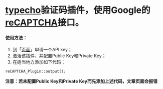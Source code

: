 [typecho][1]验证码插件，使用Google的[reCAPTCHA][2]接口。
======

#### 使用方法：
1. 到「[页面][3]」申请一个API key；
2. 激活该插件，并配置Public Key和Private Key；
3. 在适当地方添加如下代码：

```
reCAPTCHA_Plugin::output();
```
**注意：若未配置Public Key和Private Key而先添加上述代码，文章页面会报错**

[1]: http://typecho.org/about
[2]: https://www.google.com/recaptcha/
[3]: https://www.google.com/recaptcha/admin/create

